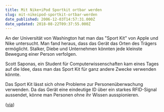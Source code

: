 ```yaml
---
title: Mit Nike+iPod Sportkit ortbar werden
slug: mit-nikeipod-sportkit-ortbar-werden
date_published: 2006-12-03T14:57:31.000Z
date_updated: 2018-08-22T09:37:55.000Z
---
```


An der Universität von Washington hat man das "Sport Kit" von Apple und Nike untersucht. Man fand heraus, dass das Gerät das Orten des Trägers ermöglicht. Stalker, Diebe und Unternehmen könnten jede kleinste Bewegung einer Person verfolgen.

Scott Saponas, ein Student für Computerwissenschaften kam eines Tages auf die Idee, dass man das Sport Kit für ganz andere Zwecke verwenden könnte.

Das Sport Kit lässt sich ohne Probleme zur Personenüberwachung verwenden. Da das Gerät eine eindeutige ID über ein starkes RFID-Signal aussendet, könne man Personen ohne ihr Wissen ausspionieren.

([via](http://shortnews.stern.de/goto.cfm?id=646408&amp;link=www%2Ewired%2Ecom%2Fnews%2Ftechnology%2F0%2C72202%2D0%2Ehtml%3Ftw%3Drss%2Eindex))

